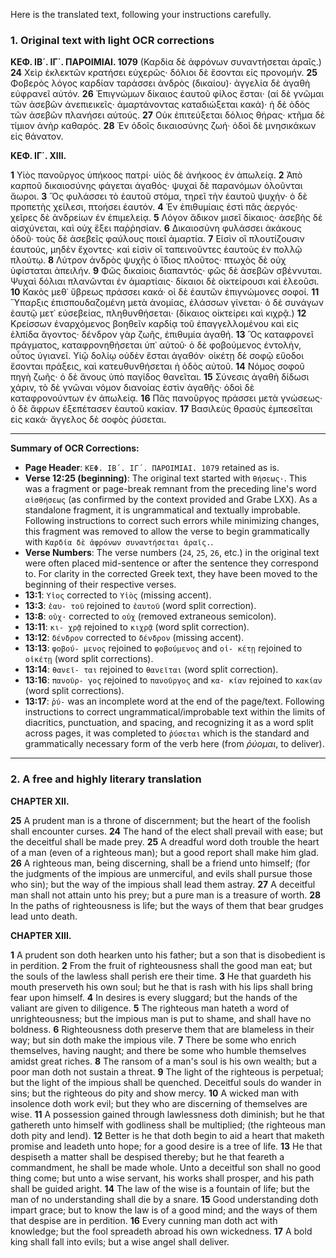 Here is the translated text, following your instructions carefully.

### 1. Original text with light OCR corrections

**ΚΕΦ. ΙΒ΄. ΙΓ΄. ΠΑΡΟΙΜΙΑΙ. 1079**
(Καρδία δὲ ἀφρόνων συναντήσεται ἀραῖς.)
**24** Χεὶρ ἐκλεκτῶν κρατήσει εὐχερῶς· δόλιοι δὲ ἔσονται εἰς προνομήν.
**25** Φοβερὸς λόγος καρδίαν ταράσσει ἀνδρὸς (δικαίου)· ἀγγελία δὲ ἀγαθὴ εὐφρανεῖ αὐτόν.
**26** Ἐπιγνώμων δίκαιος ἑαυτοῦ φίλος ἔσται· (αἱ δὲ γνῶμαι τῶν ἀσεβῶν ἀνεπιεικεῖς· ἁμαρτάνοντας καταδιώξεται κακά)· ἡ δὲ ὁδὸς τῶν ἀσεβῶν πλανήσει αὐτούς.
**27** Οὐκ ἐπιτεύξεται δόλιος θήρας· κτῆμα δὲ τίμιον ἀνὴρ καθαρός.
**28** Ἐν ὁδοῖς δικαιοσύνης ζωή· ὁδοὶ δὲ μνησικάκων εἰς θάνατον.

**ΚΕΦ. ΙΓ΄. ΧΙΙΙ.**

**1** Υἱὸς πανοῦργος ὑπήκοος πατρί· υἱὸς δὲ ἀνήκοος ἐν ἀπωλείᾳ.
**2** Ἀπὸ καρποῦ δικαιοσύνης φάγεται ἀγαθός· ψυχαὶ δὲ παρανόμων ὀλοῦνται ἄωροι.
**3** Ὅς φυλάσσει τὸ ἑαυτοῦ στόμα, τηρεῖ τὴν ἑαυτοῦ ψυχήν· ὁ δὲ προπετὴς χείλεσι, πτοήσει ἑαυτόν.
**4** Ἐν ἐπιθυμίαις ἐστὶ πᾶς ἀεργός· χεῖρες δὲ ἀνδρείων ἐν ἐπιμελείᾳ.
**5** Λόγον ἄδικον μισεῖ δίκαιος· ἀσεβὴς δὲ αἰσχύνεται, καὶ οὐχ ἕξει παῤῥησίαν.
**6** Δικαιοσύνη φυλάσσει ἀκάκους ὁδοῦ· τοὺς δὲ ἀσεβεῖς φαύλους ποιεῖ ἁμαρτία.
**7** Εἰσὶν οἳ πλουτίζουσιν ἑαυτούς, μηδὲν ἔχοντες· καὶ εἰσὶν οἳ ταπεινοῦντες ἑαυτοὺς ἐν πολλῷ πλούτῳ.
**8** Λύτρον ἀνδρὸς ψυχῆς ὁ ἴδιος πλοῦτος· πτωχὸς δὲ οὐχ ὑφίσταται ἀπειλήν.
**9** Φῶς δικαίοις διαπαντός· φῶς δὲ ἀσεβῶν σβέννυται. Ψυχαὶ δόλιαι πλανῶνται ἐν ἁμαρτίαις· δίκαιοι δὲ οἰκτείρουσι καὶ ἐλεοῦσι.
**10** Κακὸς μεθ᾿ ὕβρεως πράσσει κακά· οἱ δὲ ἑαυτῶν ἐπιγνώμονες σοφοί.
**11** Ὕπαρξις ἐπισπουδαζομένη μετὰ ἀνομίας, ἐλάσσων γίνεται· ὁ δὲ συνάγων ἑαυτῷ μετ᾿ εὐσεβείας, πληθυνθήσεται· (δίκαιος οἰκτείρει καὶ κιχρᾷ.)
**12** Κρείσσων ἐναρχόμενος βοηθεῖν καρδίᾳ τοῦ ἐπαγγελλομένου καὶ εἰς ἐλπίδα ἄγοντος· δένδρον γὰρ ζωῆς, ἐπιθυμία ἀγαθή.
**13** Ὃς καταφρονεῖ πράγματος, καταφρονηθήσεται ὑπ᾿ αὐτοῦ· ὁ δὲ φοβούμενος ἐντολὴν, οὗτος ὑγιανεῖ. Υἱῷ δολίῳ οὐδὲν ἔσται ἀγαθόν· οἰκέτῃ δὲ σοφῷ εὔοδοι ἔσονται πράξεις, καὶ κατευθυνθήσεται ἡ ὁδὸς αὐτοῦ.
**14** Νόμος σοφοῦ πηγὴ ζωῆς· ὁ δὲ ἄνους ὑπὸ παγίδος θανεῖται.
**15** Σύνεσις ἀγαθὴ δίδωσι χάριν, τὸ δὲ γνῶναι νόμον διανοίας ἐστὶν ἀγαθῆς· ὁδοὶ δὲ καταφρονούντων ἐν ἀπωλείᾳ.
**16** Πᾶς πανοῦργος πράσσει μετὰ γνώσεως· ὁ δὲ ἄφρων ἐξεπέτασεν ἑαυτοῦ κακίαν.
**17** Βασιλεὺς θρασὺς ἐμπεσεῖται εἰς κακά· ἄγγελος δὲ σοφὸς ῥύσεται.

---
**Summary of OCR Corrections:**

*   **Page Header**: `ΚΕΦ. ΙΒ΄. ΙΓ΄. ΠΑΡΟΙΜΙΑΙ. 1079` retained as is.
*   **Verse 12:25 (beginning)**: The original text started with `θήσεως·`. This was a fragment or page-break remnant from the preceding line's word `αἰσθήσεως` (as confirmed by the context provided and Grabe LXX). As a standalone fragment, it is ungrammatical and textually improbable. Following instructions to correct such errors while minimizing changes, this fragment was removed to allow the verse to begin grammatically with `Καρδία δὲ ἀφρόνων συναντήσεται ἀραῖς.`.
*   **Verse Numbers**: The verse numbers (`24`, `25`, `26`, etc.) in the original text were often placed mid-sentence or after the sentence they correspond to. For clarity in the corrected Greek text, they have been moved to the beginning of their respective verses.
*   **13:1**: `Υἱος` corrected to `Υἱὸς` (missing accent).
*   **13:3**: `ἑαυ- τοῦ` rejoined to `ἑαυτοῦ` (word split correction).
*   **13:8**: `οὐχ·` corrected to `οὐχ` (removed extraneous semicolon).
*   **13:11**: `κι- χρᾷ` rejoined to `κιχρᾷ` (word split correction).
*   **13:12**: `δένδρον` corrected to `δένδρον` (missing accent).
*   **13:13**: `φοβού- μενος` rejoined to `φοβούμενος` and `οἰ- κέτῃ` rejoined to `οἰκέτῃ` (word split corrections).
*   **13:14**: `θανεῖ- ται` rejoined to `θανεῖται` (word split correction).
*   **13:16**: `πανοῦρ- γος` rejoined to `πανοῦργος` and `κα- κίαν` rejoined to `κακίαν` (word split corrections).
*   **13:17**: `ῥύ-` was an incomplete word at the end of the page/text. Following instructions to correct ungrammatical/improbable text within the limits of diacritics, punctuation, and spacing, and recognizing it as a word split across pages, it was completed to `ῥύσεται` which is the standard and grammatically necessary form of the verb here (from *ῥύομαι*, to deliver).

---

### 2. A free and highly literary translation

**CHAPTER XII.**

**25** A prudent man is a throne of discernment; but the heart of the foolish shall encounter curses.
**24** The hand of the elect shall prevail with ease; but the deceitful shall be made prey.
**25** A dreadful word doth trouble the heart of a man (even of a righteous man); but a good report shall make him glad.
**26** A righteous man, being discerning, shall be a friend unto himself; (for the judgments of the impious are unmerciful, and evils shall pursue those who sin); but the way of the impious shall lead them astray.
**27** A deceitful man shall not attain unto his prey; but a pure man is a treasure of worth.
**28** In the paths of righteousness is life; but the ways of them that bear grudges lead unto death.

**CHAPTER XIII.**

**1** A prudent son doth hearken unto his father; but a son that is disobedient is in perdition.
**2** From the fruit of righteousness shall the good man eat; but the souls of the lawless shall perish ere their time.
**3** He that guardeth his mouth preserveth his own soul; but he that is rash with his lips shall bring fear upon himself.
**4** In desires is every sluggard; but the hands of the valiant are given to diligence.
**5** The righteous man hateth a word of unrighteousness; but the impious man is put to shame, and shall have no boldness.
**6** Righteousness doth preserve them that are blameless in their way; but sin doth make the impious vile.
**7** There be some who enrich themselves, having naught; and there be some who humble themselves amidst great riches.
**8** The ransom of a man's soul is his own wealth; but a poor man doth not sustain a threat.
**9** The light of the righteous is perpetual; but the light of the impious shall be quenched. Deceitful souls do wander in sins; but the righteous do pity and show mercy.
**10** A wicked man with insolence doth work evil; but they who are discerning of themselves are wise.
**11** A possession gained through lawlessness doth diminish; but he that gathereth unto himself with godliness shall be multiplied; (the righteous man doth pity and lend).
**12** Better is he that doth begin to aid a heart that maketh promise and leadeth unto hope; for a good desire is a tree of life.
**13** He that despiseth a matter shall be despised thereby; but he that feareth a commandment, he shall be made whole. Unto a deceitful son shall no good thing come; but unto a wise servant, his works shall prosper, and his path shall be guided aright.
**14** The law of the wise is a fountain of life; but the man of no understanding shall die by a snare.
**15** Good understanding doth impart grace; but to know the law is of a good mind; and the ways of them that despise are in perdition.
**16** Every cunning man doth act with knowledge; but the fool spreadeth abroad his own wickedness.
**17** A bold king shall fall into evils; but a wise angel shall deliver.